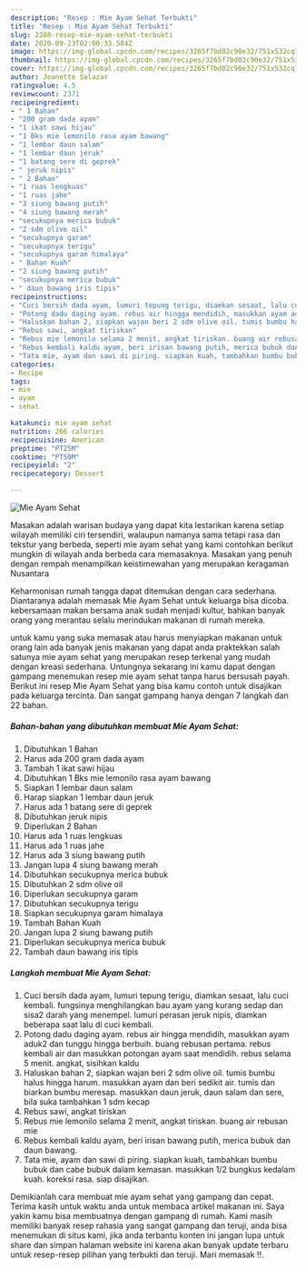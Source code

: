 ```yaml
---
description: "Resep : Mie Ayam Sehat Terbukti"
title: "Resep : Mie Ayam Sehat Terbukti"
slug: 2288-resep-mie-ayam-sehat-terbukti
date: 2020-09-23T02:00:33.584Z
image: https://img-global.cpcdn.com/recipes/3265f7bd02c90e32/751x532cq70/mie-ayam-sehat-foto-resep-utama.jpg
thumbnail: https://img-global.cpcdn.com/recipes/3265f7bd02c90e32/751x532cq70/mie-ayam-sehat-foto-resep-utama.jpg
cover: https://img-global.cpcdn.com/recipes/3265f7bd02c90e32/751x532cq70/mie-ayam-sehat-foto-resep-utama.jpg
author: Jeanette Salazar
ratingvalue: 4.5
reviewcount: 2371
recipeingredient:
- " 1 Bahan"
- "200 gram dada ayam"
- "1 ikat sawi hijau"
- "1 Bks mie lemonilo rasa ayam bawang"
- "1 lembar daun salam"
- "1 lembar daun jeruk"
- "1 batang sere di geprek"
- " jeruk nipis"
- " 2 Bahan"
- "1 ruas lengkuas"
- "1 ruas jahe"
- "3 siung bawang putih"
- "4 siung bawang merah"
- "secukupnya merica bubuk"
- "2 sdm olive oil"
- "secukupnya garam"
- "secukupnya terigu"
- "secukupnya garam himalaya"
- " Bahan Kuah"
- "2 siung bawang putih"
- "secukupnya merica bubuk"
- " daun bawang iris tipis"
recipeinstructions:
- "Cuci bersih dada ayam, lumuri tepung terigu, diamkan sesaat, lalu cuci kembali. fungsinya menghilangkan bau ayam yang kurang sedap dan sisa2 darah yang menempel. lumuri perasan jeruk nipis, diamkan beberapa saat lalu di cuci kembali."
- "Potong dadu daging ayam. rebus air hingga mendidih, masukkan ayam aduk2 dan tunggu hingga berbuih. buang rebusan pertama. rebus kembali air dan masukkan potongan ayam saat mendidih. rebus selama 5 menit. angkat, sisihkan kaldu"
- "Haluskan bahan 2, siapkan wajan beri 2 sdm olive oil. tumis bumbu halus hingga harum. masukkan ayam dan beri sedikit air. tumis dan biarkan bumbu meresap. masukkan daun jeruk, daun salam dan sere, bila suka tambahkan 1 sdm kecap"
- "Rebus sawi, angkat tiriskan"
- "Rebus mie lemonilo selama 2 menit, angkat tiriskan. buang air rebusan mie"
- "Rebus kembali kaldu ayam, beri irisan bawang putih, merica bubuk dan daun bawang."
- "Tata mie, ayam dan sawi di piring. siapkan kuah, tambahkan bumbu bubuk dan cabe bubuk dalam kemasan. masukkan 1/2 bungkus kedalam kuah. koreksi rasa. siap disajikan."
categories:
- Recipe
tags:
- mie
- ayam
- sehat

katakunci: mie ayam sehat 
nutrition: 266 calories
recipecuisine: American
preptime: "PT25M"
cooktime: "PT50M"
recipeyield: "2"
recipecategory: Dessert

---
```



![Mie Ayam Sehat](https://img-global.cpcdn.com/recipes/3265f7bd02c90e32/751x532cq70/mie-ayam-sehat-foto-resep-utama.jpg)

Masakan adalah warisan budaya yang dapat kita lestarikan karena setiap wilayah memiliki ciri tersendiri, walaupun namanya sama tetapi rasa dan tekstur yang berbeda, seperti mie ayam sehat yang kami contohkan berikut mungkin di wilayah anda berbeda cara memasaknya. Masakan yang penuh dengan rempah menampilkan keistimewahan yang merupakan keragaman Nusantara

Keharmonisan rumah tangga dapat ditemukan dengan cara sederhana. Diantaranya adalah memasak Mie Ayam Sehat untuk keluarga bisa dicoba. kebersamaan makan bersama anak sudah menjadi kultur, bahkan banyak orang yang merantau selalu merindukan makanan di rumah mereka.



untuk kamu yang suka memasak atau harus menyiapkan makanan untuk orang lain ada banyak jenis makanan yang dapat anda praktekkan salah satunya mie ayam sehat yang merupakan resep terkenal yang mudah dengan kreasi sederhana. Untungnya sekarang ini kamu dapat dengan gampang menemukan resep mie ayam sehat tanpa harus bersusah payah.
Berikut ini resep Mie Ayam Sehat yang bisa kamu contoh untuk disajikan pada keluarga tercinta. Dan sangat gampang hanya dengan 7 langkah dan 22 bahan.


<!--inarticleads1-->

##### Bahan-bahan yang dibutuhkan membuat Mie Ayam Sehat:

1. Dibutuhkan  1 Bahan
1. Harus ada 200 gram dada ayam
1. Tambah 1 ikat sawi hijau
1. Dibutuhkan 1 Bks mie lemonilo rasa ayam bawang
1. Siapkan 1 lembar daun salam
1. Harap siapkan 1 lembar daun jeruk
1. Harus ada 1 batang sere di geprek
1. Dibutuhkan  jeruk nipis
1. Diperlukan  2 Bahan
1. Harus ada 1 ruas lengkuas
1. Harus ada 1 ruas jahe
1. Harus ada 3 siung bawang putih
1. Jangan lupa 4 siung bawang merah
1. Dibutuhkan secukupnya merica bubuk
1. Dibutuhkan 2 sdm olive oil
1. Diperlukan secukupnya garam
1. Dibutuhkan secukupnya terigu
1. Siapkan secukupnya garam himalaya
1. Tambah  Bahan Kuah
1. Jangan lupa 2 siung bawang putih
1. Diperlukan secukupnya merica bubuk
1. Tambah  daun bawang iris tipis




<!--inarticleads2-->

##### Langkah membuat  Mie Ayam Sehat:

1. Cuci bersih dada ayam, lumuri tepung terigu, diamkan sesaat, lalu cuci kembali. fungsinya menghilangkan bau ayam yang kurang sedap dan sisa2 darah yang menempel. lumuri perasan jeruk nipis, diamkan beberapa saat lalu di cuci kembali.
1. Potong dadu daging ayam. rebus air hingga mendidih, masukkan ayam aduk2 dan tunggu hingga berbuih. buang rebusan pertama. rebus kembali air dan masukkan potongan ayam saat mendidih. rebus selama 5 menit. angkat, sisihkan kaldu
1. Haluskan bahan 2, siapkan wajan beri 2 sdm olive oil. tumis bumbu halus hingga harum. masukkan ayam dan beri sedikit air. tumis dan biarkan bumbu meresap. masukkan daun jeruk, daun salam dan sere, bila suka tambahkan 1 sdm kecap
1. Rebus sawi, angkat tiriskan
1. Rebus mie lemonilo selama 2 menit, angkat tiriskan. buang air rebusan mie
1. Rebus kembali kaldu ayam, beri irisan bawang putih, merica bubuk dan daun bawang.
1. Tata mie, ayam dan sawi di piring. siapkan kuah, tambahkan bumbu bubuk dan cabe bubuk dalam kemasan. masukkan 1/2 bungkus kedalam kuah. koreksi rasa. siap disajikan.




Demikianlah cara membuat mie ayam sehat yang gampang dan cepat. Terima kasih untuk waktu anda untuk membaca artikel makanan ini. Saya yakin kamu bisa membuatnya dengan gampang di rumah. Kami masih memiliki banyak resep rahasia yang sangat gampang dan teruji, anda bisa menemukan di situs kami, jika anda terbantu konten ini jangan lupa untuk share dan simpan halaman website ini karena akan banyak update terbaru untuk resep-resep pilihan yang terbukti dan teruji. Mari memasak !!. 

